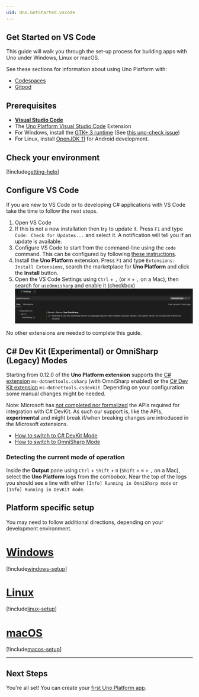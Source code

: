 ```yaml
---
uid: Uno.GetStarted.vscode
---
```


## Get Started on VS Code

This guide will walk you through the set-up process for building apps with Uno under Windows, Linux or macOS.

See these sections for information about using Uno Platform with:

- [Codespaces](features/working-with-codespaces.md)
- [Gitpod](features/working-with-gitpod.md)

## Prerequisites

- [**Visual Studio Code**](https://code.visualstudio.com/)
- The [Uno Platform Visual Studio Code](https://marketplace.visualstudio.com/items?itemName=unoplatform.vscode) Extension
- For Windows, install the [GTK+ 3 runtime](https://github.com/tschoonj/GTK-for-Windows-Runtime-Environment-Installer/releases) (See [this uno-check issue](https://github.com/unoplatform/uno.check/issues/12))
- For Linux, install [OpenJDK 11](https://learn.microsoft.com/en-us/java/openjdk/install#install-on-ubuntu) for Android development.

## Check your environment

[!include[getting-help](use-uno-check-inline-noheader.md)]

## Configure VS Code

If you are new to VS Code or to developing C# applications with VS Code take the time to follow the next steps.

1. Open VS Code
1. If this is not a new installation then try to update it. Press `F1` and type `Code: Check for Updates...` and select it. A notification will tell you if an update is available.
1. Configure VS Code to start from the command-line using the `code` command. This can be configured by following [these instructions](https://code.visualstudio.com/docs/editor/command-line#_launching-from-command-line).
1. Install the **Uno Platform** extension. Press `F1` and type `Extensions: Install Extensions`, search the marketplace for **Uno Platform** and click the **Install** button.
1. Open the VS Code Settings using `Ctrl` + `,` (or `⌘` + `,` on a Mac), then search for `useOmnisharp` and enable it (checkbox)
    ![useOmnisharp](Assets/quick-start/vs-code-useOmniSharp.png)

No other extensions are needed to complete this guide.

## C# Dev Kit (Experimental) or OmniSharp (Legacy) Modes

Starting from 0.12.0 of the **Uno Platform extension** supports the [C# extension](https://marketplace.visualstudio.com/items?itemName=ms-dotnettools.csharp) `ms-dotnettools.csharp` (with OmniSharp enabled) **or** the [C# Dev Kit extension](https://marketplace.visualstudio.com/items?itemName=ms-dotnettools.csdevkit) `ms-dotnettools.csdevkit`. Depending on your configuration some manual changes might be needed.

Note: Microsoft has [not completed nor formalized](https://github.com/dotnet/vscode-csharp/issues/5805) the APIs required for integration with C# DevKit. As such our support is, like the APIs, **experimental** and might break if/when breaking changes are introduced in the Microsoft extensions.

- [How to switch to C# DevKit Mode](xref:Uno.GetStarted.vscode.DevKit)
- [How to switch to OmniSharp Mode](xref:Uno.GetStarted.vscode.OmniSharp)

### Detecting the current mode of operation

Inside the **Output** pane using `Ctrl` + `Shift` + `U` (`Shift` + `⌘` + `,` on a Mac), select the **Uno Platform** logs from the combobox. Near the top of the logs you should see a line with either `[Info] Running in OmniSharp mode` or `[Info] Running in DevKit mode`.

## Platform specific setup

You may need to follow additional directions, depending on your development environment.

# [**Windows**](#tab/windows)

[!include[windows-setup](additional-windows-setup-inline.md)]

# [**Linux**](#tab/linux)

[!include[linux-setup](additional-linux-setup-inline.md)]

# [**macOS**](#tab/macos)

[!include[macos-setup](additional-macos-setup-inline.md)]

***

## Next Steps

You're all set! You can create your [first Uno Platform app](xref:Uno.GettingStarted.CreateAnApp.VSCode).